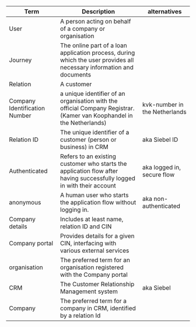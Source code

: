 | Term                           | Description                                                                                                          |alternatives|
|--------------------------------|----------------------------------------------------------------------------------------------------------------------|--|
| User	                          | A person acting on behalf of a company or organisation                                                               ||
| Journey                        | 	The online part of a loan application process, during which the user provides all necessary information and documents ||
| Relation                       | 	A customer                                                                                                          ||
| Company Identification Number	 | a unique identifier of an organisation with the official Company Registrar. (Kamer van Koophandel in the Netherlands) |kvk-number in the Netherlands|
| Relation ID                    | 	The unique identifier of a customer (person or business) in CRM                                                     |aka Siebel ID|
| Authenticated                  | 	Refers to an existing customer who starts the application flow after having successfully logged in with their account |aka logged in, secure flow|
| anonymous	                     | A human user who starts the application flow without logging in.                                                     |aka non-authenticated|
| Company details                | 	Includes at least name, relation ID and CIN                                                                         ||
| Company portal                 | 	Provides details for a given CIN, interfacing with various external services                                        ||
| organisation 	                 | The preferred term for an organisation registered with the Company portal                                            ||
| CRM	                           | The Customer Relationship Management system                                                             |aka Siebel|
| Company	                       | The preferred term for a company in CRM, identified by a relation Id                                                 ||
